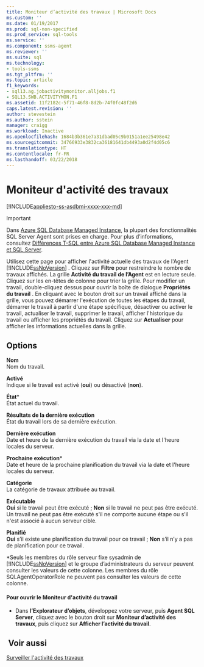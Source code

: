 ```yaml
---
title: Moniteur d’activité des travaux | Microsoft Docs
ms.custom: ''
ms.date: 01/19/2017
ms.prod: sql-non-specified
ms.prod_service: sql-tools
ms.service: ''
ms.component: ssms-agent
ms.reviewer: ''
ms.suite: sql
ms.technology:
- tools-ssms
ms.tgt_pltfrm: ''
ms.topic: article
f1_keywords:
- sql13.ag.jobactivitymonitor.alljobs.f1
- SQL13.SWB.ACTIVITYMON.F1
ms.assetid: 11f2182c-5f71-46f8-8d2b-74f0fc48f2d6
caps.latest.revision: ''
author: stevestein
ms.author: sstein
manager: craigg
ms.workload: Inactive
ms.openlocfilehash: 1684b3b361e7a31dbad05c9b0151a1ee25498e42
ms.sourcegitcommit: 34766933e3832ca36181641db4493a0d2f4d05c6
ms.translationtype: HT
ms.contentlocale: fr-FR
ms.lasthandoff: 03/22/2018
---
```

# <a name="job-activity-monitor"></a>Moniteur d'activité des travaux
[!INCLUDE[appliesto-ss-asdbmi-xxxx-xxx-md](../../includes/appliesto-ss-asdbmi-xxxx-xxx-md.md)]

> [!IMPORTANT]  
> Dans [Azure SQL Database Managed Instance](https://docs.microsoft.com/azure/sql-database/sql-database-managed-instance), la plupart des fonctionnalités SQL Server Agent sont prises en charge. Pour plus d’informations, consultez [Différences T-SQL entre Azure SQL Database Managed Instance et SQL Server](https://docs.microsoft.com/azure/sql-database/sql-database-managed-instance-transact-sql-information#sql-server-agent).

Utilisez cette page pour afficher l'activité actuelle des travaux de l'Agent [!INCLUDE[ssNoVersion](../../includes/ssnoversion_md.md)] . Cliquez sur **Filtre** pour restreindre le nombre de travaux affichés. La grille **Activité du travail de l’Agent** est en lecture seule. Cliquez sur les en-têtes de colonne pour trier la grille. Pour modifier un travail, double-cliquez dessus pour ouvrir la boîte de dialogue **Propriétés du travail** . En cliquant avec le bouton droit sur un travail affiché dans la grille, vous pouvez démarrer l'exécution de toutes les étapes du travail, démarrer le travail à partir d'une étape spécifique, désactiver ou activer le travail, actualiser le travail, supprimer le travail, afficher l'historique du travail ou afficher les propriétés du travail. Cliquez sur **Actualiser** pour afficher les informations actuelles dans la grille.  
  
## <a name="options"></a>Options  
**Nom**  
Nom du travail.  
  
**Activé**  
Indique si le travail est activé (**oui**) ou désactivé (**non**).  
  
**État***  
État actuel du travail.  
  
**Résultats de la dernière exécution**  
État du travail lors de sa dernière exécution.  
  
**Dernière exécution**  
Date et heure de la dernière exécution du travail via la date et l'heure locales du serveur.  
  
**Prochaine exécution***  
Date et heure de la prochaine planification du travail via la date et l'heure locales du serveur.  
  
**Catégorie**  
La catégorie de travaux attribuée au travail.  
  
**Exécutable**  
**Oui** si le travail peut être exécuté ; **Non** si le travail ne peut pas être exécuté. Un travail ne peut pas être exécuté s'il ne comporte aucune étape ou s'il n'est associé à aucun serveur cible.  
  
**Planifié**  
**Oui** s’il existe une planification du travail pour ce travail ; **Non** s’il n’y a pas de planification pour ce travail.  
  
*Seuls les membres du rôle serveur fixe sysadmin de [!INCLUDE[ssNoVersion](../../includes/ssnoversion_md.md)] et le groupe d’administrateurs du serveur peuvent consulter les valeurs de cette colonne. Les membres du rôle SQLAgentOperatorRole ne peuvent pas consulter les valeurs de cette colonne.  
  
#### <a name="to-open-the-job-activity-monitor"></a>Pour ouvrir le Moniteur d'activité du travail  
  
-   Dans **l’Explorateur d’objets**, développez votre serveur, puis **Agent SQL Server**, cliquez avec le bouton droit sur **Moniteur d’activité des travaux**, puis cliquez sur **Afficher l’activité du travail**.  
  
## <a name="see-also"></a> Voir aussi  
[Surveiller l'activité des travaux](../../ssms/agent/monitor-job-activity.md)  
  
